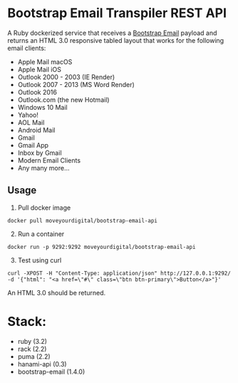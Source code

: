 # Bootstrap Email Transpiler REST API

A Ruby dockerized service that receives a [Bootstrap Email](https://bootstrapemail.com/) payload and returns an HTML 3.0 responsive tabled layout that works for the following email clients:
- Apple Mail macOS
- Apple Mail iOS
- Outlook 2000 - 2003 (IE Render)
- Outlook 2007 - 2013 (MS Word Render)
- Outlook 2016
- Outlook.com (the new Hotmail)
- Windows 10 Mail
- Yahoo!
- AOL Mail
- Android Mail
- Gmail
- Gmail App
- Inbox by Gmail
- Modern Email Clients
- Any many more...

## Usage
1. Pull docker image
```
docker pull moveyourdigital/bootstrap-email-api
```
2. Run a container
```
docker run -p 9292:9292 moveyourdigital/bootstrap-email-api
```
3. Test using curl
```
curl -XPOST -H "Content-Type: application/json" http://127.0.0.1:9292/ -d '{"html": "<a href=\"#\" class=\"btn btn-primary\">Button</a>"}'
```
An HTML 3.0 should be returned.

# Stack:
- ruby (3.2)
- rack (2.2)
- puma (2.2)
- hanami-api (0.3)
- bootstrap-email (1.4.0)
